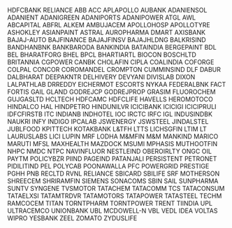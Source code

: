 HDFCBANK
RELIANCE
ABB
ACC
APLAPOLLO
AUBANK
ADANIENSOL
ADANIENT
ADANIGREEN
ADANIPORTS
ADANIPOWER
ATGL
AWL
ABCAPITAL
ABFRL
ALKEM
AMBUJACEM
APOLLOHOSP
APOLLOTYRE
ASHOKLEY
ASIANPAINT
ASTRAL
AUROPHARMA
DMART
AXISBANK
BAJAJ-AUTO
BAJFINANCE
BAJAJFINSV
BAJAJHLDNG
BALKRISIND
BANDHANBNK
BANKBARODA
BANKINDIA
BATAINDIA
BERGEPAINT
BDL
BEL
BHARATFORG
BHEL
BPCL
BHARTIARTL
BIOCON
BOSCHLTD
BRITANNIA
CGPOWER
CANBK
CHOLAFIN
CIPLA
COALINDIA
COFORGE
COLPAL
CONCOR
COROMANDEL
CROMPTON
CUMMINSIND
DLF
DABUR
DALBHARAT
DEEPAKNTR
DELHIVERY
DEVYANI
DIVISLAB
DIXON
LALPATHLAB
DRREDDY
EICHERMOT
ESCORTS
NYKAA
FEDERALBNK
FACT
FORTIS
GAIL
GLAND
GODREJCP
GODREJPROP
GRASIM
FLUOROCHEM
GUJGASLTD
HCLTECH
HDFCAMC
HDFCLIFE
HAVELLS
HEROMOTOCO
HINDALCO
HAL
HINDPETRO
HINDUNILVR
ICICIBANK
ICICIGI
ICICIPRULI
IDFCFIRSTB
ITC
INDIANB
INDHOTEL
IOC
IRCTC
IRFC
IGL
INDUSINDBK
NAUKRI
INFY
INDIGO
IPCALAB
JSWENERGY
JSWSTEEL
JINDALSTEL
JUBLFOOD
KPITTECH
KOTAKBANK
L&TFH
LTTS
LICHSGFIN
LTIM
LT
LAURUSLABS
LICI
LUPIN
MRF
LODHA
M&MFIN
M&M
MANKIND
MARICO
MARUTI
MFSL
MAXHEALTH
MAZDOCK
MSUMI
MPHASIS
MUTHOOTFIN
NHPC
NMDC
NTPC
NAVINFLUOR
NESTLEIND
OBEROIRLTY
ONGC
OIL
PAYTM
POLICYBZR
PIIND
PAGEIND
PATANJALI
PERSISTENT
PETRONET
PIDILITIND
PEL
POLYCAB
POONAWALLA
PFC
POWERGRID
PRESTIGE
PGHH
PNB
RECLTD
RVNL
RELIANCE
SBICARD
SBILIFE
SRF
MOTHERSON
SHREECEM
SHRIRAMFIN
SIEMENS
SONACOMS
SBIN
SAIL
SUNPHARMA
SUNTV
SYNGENE
TVSMOTOR
TATACHEM
TATACOMM
TCS
TATACONSUM
TATAELXSI
TATAMTRDVR
TATAMOTORS
TATAPOWER
TATASTEEL
TECHM
RAMCOCEM
TITAN
TORNTPHARM
TORNTPOWER
TRENT
TIINDIA
UPL
ULTRACEMCO
UNIONBANK
UBL
MCDOWELL-N
VBL
VEDL
IDEA
VOLTAS
WIPRO
YESBANK
ZEEL
ZOMATO
ZYDUSLIFE
